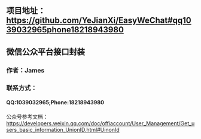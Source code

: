 <!-- # 标题1
## 标题2
### 标题3
#### 标题4
##### 标题5
###### 标题6 -->

## 项目地址：https://github.com/YeJianXi/EasyWeChat#qq1039032965phone18218943980
## 微信公众平台接口封装
### 作者：James
### 联系方式：
#### QQ:1039032965;Phone:18218943980 

公众号参考文档：https://developers.weixin.qq.com/doc/offiaccount/User_Management/Get_users_basic_information_UnionID.html#UinonId
